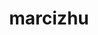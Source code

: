 ---
title: marcizhu
github: https://github.com/marcizhu
mode: dark
transition: 1s
score: 86.0
archetype:
- Game
---